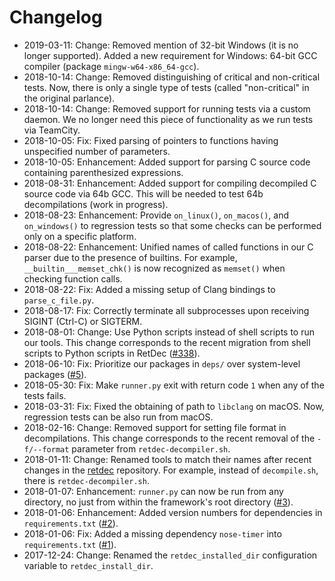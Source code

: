 # Changelog

* 2019-03-11: Change: Removed mention of 32-bit Windows (it is no longer supported). Added a new requirement for Windows: 64-bit GCC compiler (package `mingw-w64-x86_64-gcc`).
* 2018-10-14: Change: Removed distinguishing of critical and non-critical tests. Now, there is only a single type of tests (called "non-critical" in the original parlance).
* 2018-10-14: Change: Removed support for running tests via a custom daemon. We no longer need this piece of functionality as we run tests via TeamCity.
* 2018-10-05: Fix: Fixed parsing of pointers to functions having unspecified number of parameters.
* 2018-10-05: Enhancement: Added support for parsing C source code containing parenthesized expressions.
* 2018-08-31: Enhancement: Added support for compiling decompiled C source code via 64b GCC. This will be needed to test 64b decompilations (work in progress).
* 2018-08-23: Enhancement: Provide `on_linux()`, `on_macos()`, and `on_windows()` to regression tests so that some checks can be performed only on a specific platform.
* 2018-08-22: Enhancement: Unified names of called functions in our C parser due to the presence of builtins. For example, `__builtin___memset_chk()` is now recognized as `memset()` when checking function calls.
* 2018-08-22: Fix: Added a missing setup of Clang bindings to `parse_c_file.py`.
* 2018-08-17: Fix: Correctly terminate all subprocesses upon receiving SIGINT (Ctrl-C) or SIGTERM.
* 2018-08-01: Change: Use Python scripts instead of shell scripts to run our tools. This change corresponds to the recent migration from shell scripts to Python scripts in RetDec ([#338](https://github.com/avast-tl/retdec/pull/338)).
* 2018-06-10: Fix: Prioritize our packages in `deps/` over system-level packages ([#5](https://github.com/avast-tl/retdec-regression-tests-framework/issues/5)).
* 2018-05-30: Fix: Make `runner.py` exit with return code `1` when any of the tests fails.
* 2018-03-31: Fix: Fixed the obtaining of path to `libclang` on macOS. Now, regression tests can be also run from macOS.
* 2018-02-16: Change: Removed support for setting file format in decompilations. This change corresponds to the recent removal of the `-f/--format` parameter from `retdec-decompiler.sh`.
* 2018-01-11: Change: Renamed tools to match their names after recent changes in the [retdec](https://github.com/avast-tl/retdec) repository. For example, instead of `decompile.sh`, there is `retdec-decompiler.sh`.
* 2018-01-07: Enhancement: `runner.py` can now be run from any directory, no just from within the framework's root directory ([#3](https://github.com/avast-tl/retdec-regression-tests-framework/pull/3)).
* 2018-01-06: Enhancement: Added version numbers for dependencies in `requirements.txt` ([#2](https://github.com/avast-tl/retdec-regression-tests-framework/pull/2)).
* 2018-01-06: Fix: Added a missing dependency `nose-timer` into `requirements.txt` ([#1](https://github.com/avast-tl/retdec-regression-tests-framework/pull/1)).
* 2017-12-24: Change: Renamed the `retdec_installed_dir` configuration variable to `retdec_install_dir`.
